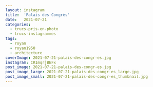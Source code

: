 ```yaml
---
layout: instagram
title:  'Palais des Congrès'
date:   2021-07-21
categories: 
  - trucs-pris-en-photo
  - trucs-instagrammes
tags:
  - royan
  - royan1950
  - architecture
coverImage: 2021-07-21-palais-des-congr-es.jpg
instagram: CR1mqrjBEFx
post_image: 2021-07-21-palais-des-congr-es.jpg
post_image_large: 2021-07-21-palais-des-congr-es_large.jpg
post_image_small: 2021-07-21-palais-des-congr-es_thumbnail.jpg
---
```



